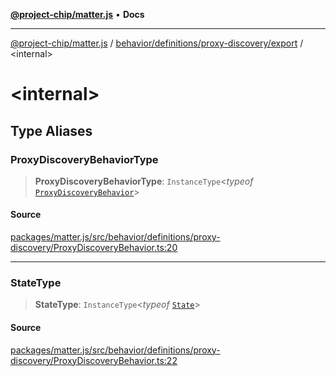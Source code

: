 [**@project-chip/matter.js**](../../../../../README.md) • **Docs**

***

[@project-chip/matter.js](../../../../../modules.md) / [behavior/definitions/proxy-discovery/export](../README.md) / \<internal\>

# \<internal\>

## Type Aliases

### ProxyDiscoveryBehaviorType

> **ProxyDiscoveryBehaviorType**: `InstanceType`\<*typeof* [`ProxyDiscoveryBehavior`](../README.md#proxydiscoverybehavior)\>

#### Source

[packages/matter.js/src/behavior/definitions/proxy-discovery/ProxyDiscoveryBehavior.ts:20](https://github.com/project-chip/matter.js/blob/7a8cbb56b87d4ccf34bec5a9a95ab40a1711324f/packages/matter.js/src/behavior/definitions/proxy-discovery/ProxyDiscoveryBehavior.ts#L20)

***

### StateType

> **StateType**: `InstanceType`\<*typeof* [`State`](../classes/ProxyDiscoveryServer.md#state-1)\>

#### Source

[packages/matter.js/src/behavior/definitions/proxy-discovery/ProxyDiscoveryBehavior.ts:22](https://github.com/project-chip/matter.js/blob/7a8cbb56b87d4ccf34bec5a9a95ab40a1711324f/packages/matter.js/src/behavior/definitions/proxy-discovery/ProxyDiscoveryBehavior.ts#L22)
